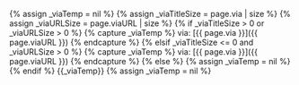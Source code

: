 {% assign _viaTemp = nil %} {% assign _viaTitleSize = page.via | size %} {% assign _viaURLSize = page.viaURL | size %}
{% if _viaTitleSize > 0 or _viaURLSize > 0 %}
	{% capture _viaTemp %} via: [{{ page.via }}]({{ page.viaURL }}) {% endcapture %}
{% elsif _viaTitleSize <= 0 and _viaURLSize > 0 %}
	{% capture _viaTemp %} via: [{{ page.via }}]({{ page.viaURL }}) {% endcapture %}
{% else %}
	{% assign _viaTemp = nil %}
{% endif %} {{_viaTemp}} {% assign _viaTemp = nil %}